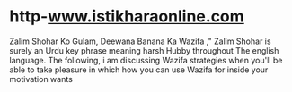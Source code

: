 # http-www.istikharaonline.com
Zalim Shohar Ko Gulam, Deewana Banana Ka Wazifa ," Zalim Shohar is surely an Urdu key phrase meaning harsh Hubby throughout The english language. The following, i am discussing Wazifa strategies when you'll be able to take pleasure in which how you can use Wazifa for inside your motivation wants
